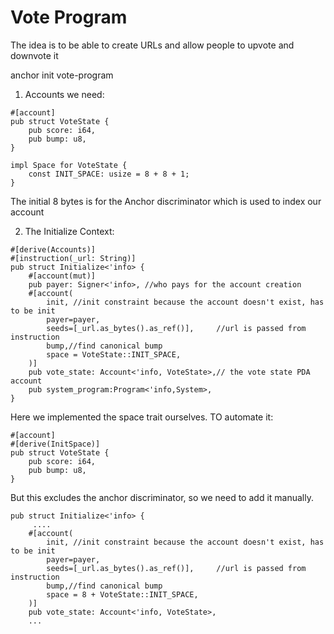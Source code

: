 # Vote Program
The idea is to be able to create URLs and allow people to upvote and downvote it 

anchor init vote-program

1. Accounts we need:
```
#[account]
pub struct VoteState {
    pub score: i64,
    pub bump: u8,
}

impl Space for VoteState {
    const INIT_SPACE: usize = 8 + 8 + 1;
}

```
The initial 8 bytes is for the Anchor discriminator which is used to index our account

2. The Initialize Context:
```
#[derive(Accounts)]
#[instruction(_url: String)]
pub struct Initialize<'info> {
    #[account(mut)]
    pub payer: Signer<'info>, //who pays for the account creation
    #[account(
        init, //init constraint because the account doesn't exist, has to be init
        payer=payer,
        seeds=[_url.as_bytes().as_ref()],     //url is passed from instruction
        bump,//find canonical bump
        space = VoteState::INIT_SPACE, 
    )]
    pub vote_state: Account<'info, VoteState>,// the vote state PDA account
    pub system_program:Program<'info,System>,
}
```
Here we implemented the space trait ourselves. TO automate it:
```
#[account]
#[derive(InitSpace)]
pub struct VoteState {
    pub score: i64,
    pub bump: u8,
}
```
But this excludes the anchor discriminator, so we need to add it manually.

```
pub struct Initialize<'info> {
     ....
    #[account(
        init, //init constraint because the account doesn't exist, has to be init
        payer=payer,
        seeds=[_url.as_bytes().as_ref()],     //url is passed from instruction
        bump,//find canonical bump
        space = 8 + VoteState::INIT_SPACE, 
    )]
    pub vote_state: Account<'info, VoteState>,
    ...
```